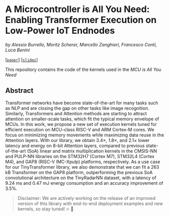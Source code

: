 # A Microcontroller is All You Need: Enabling Transformer Execution on Low-Power IoT Endnodes

*by Alessio Burrello,*
*Moritz Scherer,*
*Marcello Zanghieri,*
*Francesco Conti,*
*Luca Benini*

[[`paper`](https://ieeexplore.ieee.org/stamp/stamp.jsp?tp=&arnumber=9524173)] [[`slides`](https://pulp-platform.org/docs/IEEECOINS2021.pdf)]

This repository contains the code of the kernels used in the *MCU is All You Need*

## Abstract

Transformer networks have become state-of-the-art for many tasks such as NLP and are closing the gap on other tasks like image recognition. Similarly, Transformers and Attention methods are starting to attract attention on smaller-scale tasks, which fit the typical memory envelope of MCUs. In this work, we propose a new set of execution kernels tuned for efficient execution on MCU-class RISC-V and ARM Cortex-M cores. We focus on minimizing memory movements while maximizing data reuse in the Attention layers. With our library, we obtain 3.4×, 1.8×, and 2.1× lower latency and energy on 8-bit Attention layers, compared to previous state-of-the-art (SoA) linear and matrix multiplication kernels in the CMSIS-NN and PULP-NN libraries on the STM32H7 (Cortex M7), STM32L4 (Cortex M4), and GAP8 (RISC-V IMC-Xpulp) platforms, respectively. As a use case for our TinyTransformer library, we also demonstrate that we can fit a 263 kB Transformer on the GAP8 platform, outperforming the previous SoA convolutional architecture on the TinyRadarNN dataset, with a latency of 9.24 ms and 0.47 mJ energy consumption and an accuracy improvement of 3.5%.

> Disclaimer:
> We are actively working on the release of an improved version of this library with end-to-end deployment examples and new kernels, so stay tuned! :fire: :rocket:
